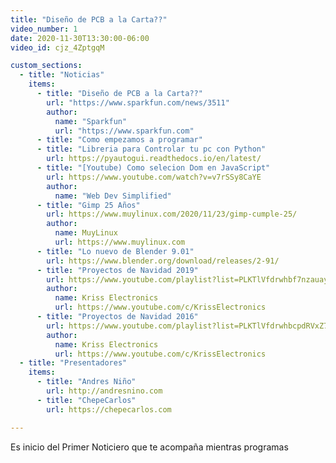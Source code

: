 ```yaml
---
title: "Diseño de PCB a la Carta??"
video_number: 1
date: 2020-11-30T13:30:00-06:00
video_id: cjz_4ZptgqM

custom_sections:
  - title: "Noticias"
    items:
      - title: "Diseño de PCB a la Carta??"
        url: "https://www.sparkfun.com/news/3511"
        author:
          name: "Sparkfun"
          url: "https://www.sparkfun.com"
      - title: "Como empezamos a programar"
      - title: "Libreria para Controlar tu pc con Python"
        url: https://pyautogui.readthedocs.io/en/latest/
      - title: "[Youtube) Como selecion Dom en JavaScript"
        url: https://www.youtube.com/watch?v=v7rSSy8CaYE
        author:
          name: "Web Dev Simplified"
      - title: "Gimp 25 Años"
        url: https://www.muylinux.com/2020/11/23/gimp-cumple-25/
        author:
          name: MuyLinux
          url: https://www.muylinux.com
      - title: "Lo nuevo de Blender 9.01"
        url: https://www.blender.org/download/releases/2-91/
      - title: "Proyectos de Navidad 2019"
        url: https://www.youtube.com/playlist?list=PLKTlVfdrwhbf7nzauay6J120q3kEWXFcl
        author:
          name: Kriss Electronics
          url: https://www.youtube.com/c/KrissElectronics
      - title: "Proyectos de Navidad 2016"
        url: https://www.youtube.com/playlist?list=PLKTlVfdrwhbcpdRVxZ7LXM8p4MMh8mfNA
        author:
          name: Kriss Electronics
          url: https://www.youtube.com/c/KrissElectronics
  - title: "Presentadores"
    items:
      - title: "Andres Niño"
        url: http://andresnino.com
      - title: "ChepeCarlos"
        url: https://chepecarlos.com

---
```


Es inicio del Primer Noticiero que te acompaña mientras programas
